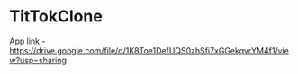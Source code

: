 # TitTokClone

App link - https://drive.google.com/file/d/1K8Toe1DefUQS0zhSfi7xGGekqvrYM4f1/view?usp=sharing
